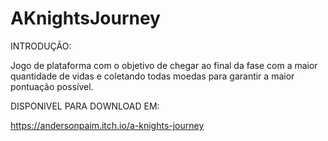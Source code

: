 # AKnightsJourney

INTRODUÇÃO:

Jogo de plataforma com o objetivo de chegar ao final da fase com a maior quantidade de vidas e coletando todas moedas para garantir a maior pontuação possível.

DISPONIVEL PARA DOWNLOAD EM:

https://andersonpaim.itch.io/a-knights-journey

